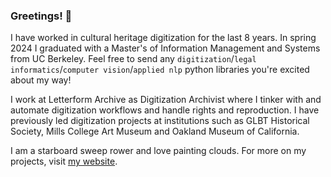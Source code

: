 ### Greetings! 🌊

I have worked in cultural heritage digitization for the last 8 years. In spring 2024 I graduated with a Master's of Information Management and Systems from UC Berkeley. Feel free to send any `digitization`/`legal informatics`/`computer vision`/`applied nlp` python libraries you're excited about my way!  

I work at Letterform Archive as Digitization Archivist where I tinker with and automate digitization workflows and handle rights and reproduction. I have previously led digitization projects at institutions such as GLBT Historical Society, Mills College Art Museum and Oakland Museum of California. 

I am a starboard sweep rower and love painting clouds. For more on my projects, visit [my website](https://www.elliswmartin.com). 

